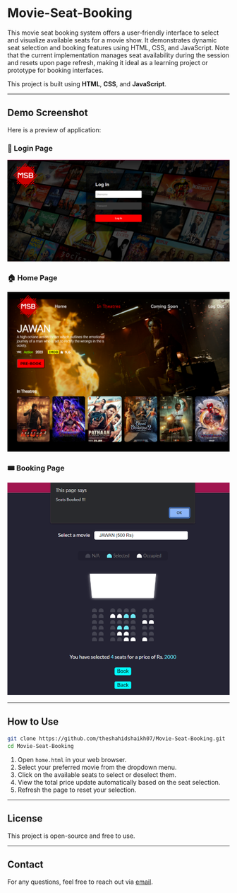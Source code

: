 # Movie-Seat-Booking
This movie seat booking system offers a user-friendly interface to select and visualize available seats for a movie show. It demonstrates dynamic seat selection and booking features using HTML, CSS, and JavaScript. Note that the current implementation manages seat availability during the session and resets upon page refresh, making it ideal as a learning project or prototype for booking interfaces.

This project is built using **HTML**, **CSS**, and **JavaScript**.

---

## Demo Screenshot

Here is a preview of application:


### 🔐 Login Page
![Login](MOVIE%20SEAT%20BOOKING/img/login.png)

### 🏠 Home Page
![Home](MOVIE%20SEAT%20BOOKING/img/homepage.png)

### 🎟️ Booking Page
![Booking](MOVIE%20SEAT%20BOOKING/img/booking.png)

---

## How to Use
```bash
git clone https://github.com/theshahidshaikh07/Movie-Seat-Booking.git
cd Movie-Seat-Booking
```

1. Open `home.html` in your web browser.
2. Select your preferred movie from the dropdown menu.
3. Click on the available seats to select or deselect them.
4. View the total price update automatically based on the seat selection.
5. Refresh the page to reset your selection.

---

## License

This project is open-source and free to use.

---

## Contact

For any questions, feel free to reach out via [email](mailto:theshahidshaikh7@gmail.com).


